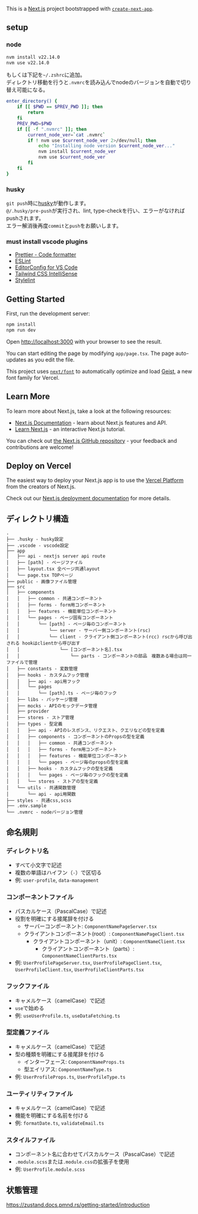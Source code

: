 This is a [Next.js](https://nextjs.org) project bootstrapped with [`create-next-app`](https://nextjs.org/docs/app/api-reference/cli/create-next-app).

## setup

### node

```sh
nvm install v22.14.0
nvm use v22.14.0
```

もしくは下記を`~/.zshrc`に追加。<br>
ディレクトリ移動を行うと`.nvmrc`を読み込んでnodeのバージョンを自動で切り替え可能になる。

```sh
enter_directory() {
	if [[ $PWD == $PREV_PWD ]]; then
		return
	fi
	PREV_PWD=$PWD
	if [[ -f ".nvmrc" ]]; then
		current_node_ver=`cat .nvmrc`
		if ! nvm use $current_node_ver 2>/dev/null; then
			echo "Installing node version $current_node_ver..."
			nvm install $current_node_ver
			nvm use $current_node_ver
		fi
	fi
}
```

### husky

`git push`時に[husky](https://typicode.github.io/husky/)が動作します。<br>
`@/.husky/pre-push`が実行され、lint, type-checkを行い、エラーがなければpushされます。<br>
エラー解消後再度`commit`と`push`をお願いします。

### must install vscode plugins

- [Prettier - Code formatter](https://marketplace.cursorapi.com/items?itemName=esbenp.prettier-vscode)
- [ESLint](https://marketplace.cursorapi.com/items?itemName=dbaeumer.vscode-eslint)
- [EditorConfig for VS Code](https://marketplace.cursorapi.com/items?itemName=EditorConfig.EditorConfig)
- [Tailwind CSS IntelliSense](https://marketplace.cursorapi.com/items?itemName=bradlc.vscode-tailwindcss)
- [Stylelint](https://marketplace.cursorapi.com/items?itemName=stylelint.vscode-stylelint)

## Getting Started

First, run the development server:

```bash
npm install
npm run dev
```

Open [http://localhost:3000](http://localhost:3000) with your browser to see the result.

You can start editing the page by modifying `app/page.tsx`. The page auto-updates as you edit the file.

This project uses [`next/font`](https://nextjs.org/docs/app/building-your-application/optimizing/fonts) to automatically optimize and load [Geist](https://vercel.com/font), a new font family for Vercel.

## Learn More

To learn more about Next.js, take a look at the following resources:

- [Next.js Documentation](https://nextjs.org/docs) - learn about Next.js features and API.
- [Learn Next.js](https://nextjs.org/learn) - an interactive Next.js tutorial.

You can check out [the Next.js GitHub repository](https://github.com/vercel/next.js) - your feedback and contributions are welcome!

## Deploy on Vercel

The easiest way to deploy your Next.js app is to use the [Vercel Platform](https://vercel.com/new?utm_medium=default-template&filter=next.js&utm_source=create-next-app&utm_campaign=create-next-app-readme) from the creators of Next.js.

Check out our [Next.js deployment documentation](https://nextjs.org/docs/app/building-your-application/deploying) for more details.

## ディレクトリ構造
````
.
├── .husky - husky設定
├── .vscode - vscode設定
├── app
│   ├── api - nextjs server api route
│   ├── [path] - ページファイル
│   ├── layout.tsx 全ページ共通layout
│   └── page.tsx TOPページ
├── public - 画像ファイル管理
├── src
│   ├── components
│   │   ├── common - 共通コンポーネント
│   │   ├── forms - form用コンポーネント
│   │   ├── features - 機能単位コンポーネント
│   │   └── pages - ページ固有コンポーネント
│   │       └── [path] - ページ毎のコンポーネント
│   │           └── server - サーバー側コンポーネント(rsc)
│   │           └── client - クライアント側コンポーネント(rcc) rscから呼び出される hookはclientから呼び出す
│   │               └── [コンポーネント名].tsx
│   │                   └── parts - コンポーネントの部品　複数ある場合は同一ファイルで管理
│   ├── constants - 変数管理
│   ├── hooks - カスタムフック管理
│   │   ├── api - api用フック
│   │   └── pages
│   │       └── [path].ts - ページ毎のフック
│   ├── libs - パッケージ管理
│   ├── mocks - APIのモックデータ管理
│   ├── provider
│   ├── stores - ストア管理
│   ├── types - 型定義
│   │   ├── api - APIのレスポンス、リクエスト、クエリなどの型を定義
│   │   ├── components - コンポーネントのPropsの型を定義
│   │   │   ├── common - 共通コンポーネント
│   │   │   ├── forms - form用コンポーネント
│   │   │   ├── features - 機能単位コンポーネント
│   │   │   └── pages - ページ毎のpropsの型を定義
│   │   ├── hooks - カスタムフックの型を定義
│   │   │   └── pages - ページ毎のフックの型を定義
│   │   └── stores - ストアの型を定義
│   └── utils - 共通関数管理
│       └── api - api用関数
├── styles - 共通css,scss
├── .env.sample
└── .nvmrc - nodeバージョン管理
````

## 命名規則

### ディレクトリ名
- すべて小文字で記述
- 複数の単語はハイフン（`-`）で区切る
- 例: `user-profile`, `data-management`

### コンポーネントファイル
- パスカルケース（PascalCase）で記述
- 役割を明確にする接尾辞を付ける
  - サーバーコンポーネント: `ComponentNamePageServer.tsx`
  - クライアントコンポーネント(root）: `ComponentNamePageClient.tsx`
    - クライアントコンポーネント（unit）: `ComponentNameClient.tsx`
      - クライアントコンポーネント（parts）: `ComponentNameClientParts.tsx`
- 例: `UserProfilePageServer.tsx`, `UserProfilePageClient.tsx`, `UserProfileClient.tsx`, `UserProfileClientParts.tsx`

### フックファイル
- キャメルケース（camelCase）で記述
- `use`で始める
- 例: `useUserProfile.ts`, `useDataFetching.ts`

### 型定義ファイル
- キャメルケース（camelCase）で記述
- 型の種類を明確にする接尾辞を付ける
  - インターフェース: `ComponentNameProps.ts`
  - 型エイリアス: `ComponentNameType.ts`
- 例: `UserProfileProps.ts`, `UserProfileType.ts`

### ユーティリティファイル
- キャメルケース（camelCase）で記述
- 機能を明確にする名前を付ける
- 例: `formatDate.ts`, `validateEmail.ts`

### スタイルファイル
- コンポーネント名に合わせてパスカルケース（PascalCase）で記述
- `.module.scss`または`.module.css`の拡張子を使用
- 例: `UserProfile.module.scss`



## 状態管理
https://zustand.docs.pmnd.rs/getting-started/introduction